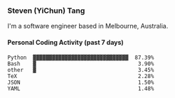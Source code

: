 ### Steven (YiChun) Tang

I'm a software engineer based in Melbourne, Australia.

#### Personal Coding Activity (past 7 days)
```
Python  ▓▓▓▓▓▓▓▓▓▓▓▓▓▓▓▓▓▓▓▓▓▓▓▓▓▓▓▓▓▓  87.39%
Bash    ▓                                3.90%
other   ▓                                3.45%
TeX                                      2.28%
JSON                                     1.50%
YAML                                     1.48%
```
